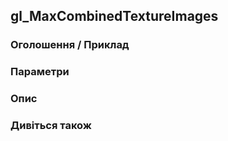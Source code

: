 ## gl_MaxCombinedTextureImages

### Оголошення / Приклад

### Параметри

### Опис

### Дивіться також
